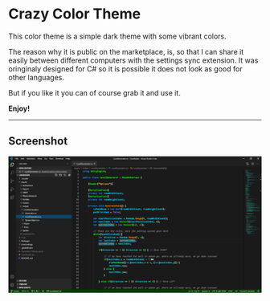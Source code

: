 # Crazy Color Theme

This color theme is a simple dark theme with some vibrant colors. 

The reason why it is public on the marketplace, is, so that I can share it easily between different computers with the settings sync extension. It was oringinaly designed for C# so it is possible it does not look as good for other languages.

But if you like it you can of course grab it and use it.

**Enjoy!**

---

## Screenshot

![](images\screenshot_full.png)

